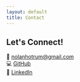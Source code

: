 ```yaml
---
layout: default
title: Contact
---
```


## Let's Connect!  

📧 [nolanhotrum@gmail.com](mailto:nolanhotrum@gmail.com)  
💻 [GitHub](https://github.com/nolanhotrum)  
🔗 [LinkedIn](linkedin.com/in/nolan-h-21430a230/)  
